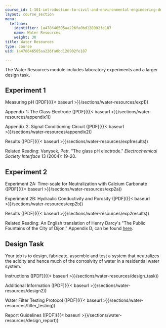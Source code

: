```yaml
---
course_id: 1-101-introduction-to-civil-and-environmental-engineering-design-i-fall-2006
layout: course_section
menu:
  leftnav:
    identifier: 1a478646505aa226fa0bd128902fe187
    name: Water Resources
    weight: 30
title: Water Resources
type: course
uid: 1a478646505aa226fa0bd128902fe187

---
```


The Water Resources module includes laboratory experiments and a larger design task.

Experiment 1
------------

Measuring pH ([PDF]({{< baseurl >}}/sections/water-resources/exp1))

Appendix 1: The Glass Electrode ([PDF]({{< baseurl >}}/sections/water-resources/appendix1))

Appendix 2: Signal Conditioning Circuit ([PDF]({{< baseurl >}}/sections/water-resources/appendix2))

Results ([PDF]({{< baseurl >}}/sections/water-resources/exp1results))

Related Reading: Vanysek, Petr. "The glass pH electrode." _Electrochemical Society Interface_ 13 (2004): 19-20.

Experiment 2
------------

Experiment 2A: Time-scale for Neutralization with Calcium Carbonate ([PDF]({{< baseurl >}}/sections/water-resources/exp2a))

Experiment 2B: Hydraulic Conductivity and Porosity ([PDF]({{< baseurl >}}/sections/water-resources/exp2b))

Results ([PDF]({{< baseurl >}}/sections/water-resources/exp2results))

Related Reading: An English translation of Henry Darcy's "The Public Fountains of the City of Dijon," Appendix D, can be found [here](http://biosystems.okstate.edu/darcy/index.htm).

Design Task
-----------

Your job is to design, fabricate, assemble and test a system that neutralizes the acidity and hence much of the corrosivity of water in a residential water system.

Instructions ([PDF]({{< baseurl >}}/sections/water-resources/design_task))

Additional Information ([PDF]({{< baseurl >}}/sections/water-resources/design2))

Water Filter Testing Protocol ([PDF]({{< baseurl >}}/sections/water-resources/filter_testing))

Report Guidelines ([PDF]({{< baseurl >}}/sections/water-resources/design_report))